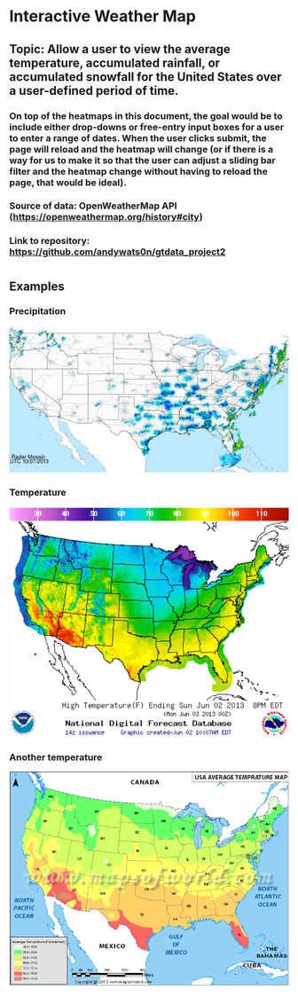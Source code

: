 # Interactive Weather Map

## Topic: Allow a user to view the average temperature, accumulated rainfall, or accumulated snowfall for the United States over a user-defined period of time.

### On top of the heatmaps in this document, the goal would be to include either drop-downs or free-entry input boxes for a user to enter a range of dates. When the user clicks submit, the page will reload and the heatmap will change (or if there is a way for us to make it so that the user can adjust a sliding bar filter and the heatmap change without having to reload the page, that would be ideal).

### Source of data: OpenWeatherMap API (https://openweathermap.org/history#city)

### Link to repository: https://github.com/andywats0n/gtdata_project2
#
## Examples

### Precipitation
![Precipitation heatmap](src/assets/img/map1.png)
### Temperature
![Temperature heatmap](src/assets/img/map2.png)
### Another temperature
![Another temperature heatmap](src/assets/img/map3.png)

